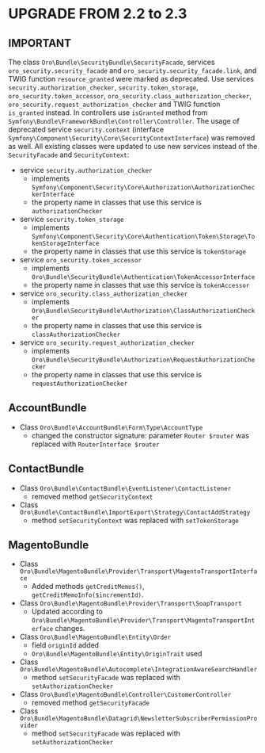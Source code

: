 UPGRADE FROM 2.2 to 2.3
=======================

**IMPORTANT**
-------------

The class `Oro\Bundle\SecurityBundle\SecurityFacade`, services `oro_security.security_facade` and `oro_security.security_facade.link`, and TWIG function `resource_granted` were marked as deprecated.
Use services `security.authorization_checker`, `security.token_storage`, `oro_security.token_accessor`, `oro_security.class_authorization_checker`, `oro_security.request_authorization_checker` and TWIG function `is_granted` instead.
In controllers use `isGranted` method from `Symfony\Bundle\FrameworkBundle\Controller\Controller`.
The usage of deprecated service `security.context` (interface `Symfony\Component\Security\Core\SecurityContextInterface`) was removed as well.
All existing classes were updated to use new services instead of the `SecurityFacade` and `SecurityContext`:

- service `security.authorization_checker`
    - implements `Symfony\Component\Security\Core\Authorization\AuthorizationCheckerInterface`
    - the property name in classes that use this service is `authorizationChecker`
- service `security.token_storage`
    - implements `Symfony\Component\Security\Core\Authentication\Token\Storage\TokenStorageInterface`
    - the property name in classes that use this service is `tokenStorage`
- service `oro_security.token_accessor`
    - implements `Oro\Bundle\SecurityBundle\Authentication\TokenAccessorInterface`
    - the property name in classes that use this service is `tokenAccessor`
- service `oro_security.class_authorization_checker`
    - implements `Oro\Bundle\SecurityBundle\Authorization\ClassAuthorizationChecker`
    - the property name in classes that use this service is `classAuthorizationChecker`
- service `oro_security.request_authorization_checker`
    - implements `Oro\Bundle\SecurityBundle\Authorization\RequestAuthorizationChecker`
    - the property name in classes that use this service is `requestAuthorizationChecker`

AccountBundle
-------------
- Class `Oro\Bundle\AccountBundle\Form\Type\AccountType`
    - changed the constructor signature: parameter `Router $router` was replaced with `RouterInterface $router`

ContactBundle
-------------
- Class `Oro\Bundle\ContactBundle\EventListener\ContactListener`
    - removed method `getSecurityContext`
- Class `Oro\Bundle\ContactBundle\ImportExport\Strategy\ContactAddStrategy`
    - method `setSecurityContext` was replaced with `setTokenStorage`

MagentoBundle
-------------
- Class `Oro\Bundle\MagentoBundle\Provider\Transport\MagentoTransportInterface`
    - Added methods `getCreditMemos()`, `getCreditMemoInfo($incrementId)`.
- Class `Oro\Bundle\MagentoBundle\Provider\Transport\SoapTransport`
    - Updated according to `Oro\Bundle\MagentoBundle\Provider\Transport\MagentoTransportInterface` changes.
- Class `Oro\Bundle\MagentoBundle\Entity\Order`
    - field `originId` added
    - `Oro\Bundle\MagentoBundle\Entity\OriginTrait` used
- Class `Oro\Bundle\MagentoBundle\Autocomplete\IntegrationAwareSearchHandler`
    - method `setSecurityFacade` was replaced with `setAuthorizationChecker`
- Class `Oro\Bundle\MagentoBundle\Controller\CustomerController`
    - removed method `getSecurityFacade`
- Class `Oro\Bundle\MagentoBundle\Datagrid\NewsletterSubscriberPermissionProvider`
    - method `setSecurityFacade` was replaced with `setAuthorizationChecker`
